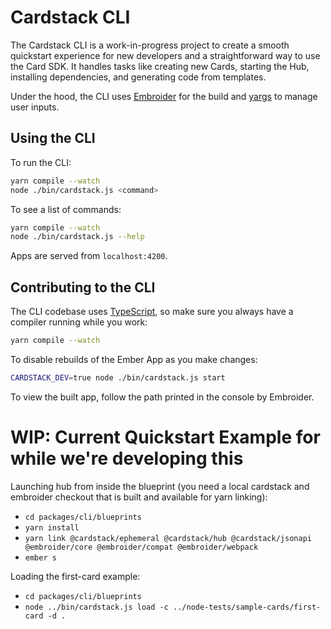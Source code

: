 # Cardstack CLI

The Cardstack CLI is a work-in-progress project to
create a smooth quickstart experience for new developers and
a straightforward way to use the Card SDK.
It handles tasks like creating new Cards, starting the Hub,
installing dependencies, and generating code from templates.

Under the hood, the CLI uses [Embroider](https://github.com/embroider-build/embroider)
for the build and [yargs](https://github.com/yargs/yargs) to manage user inputs.

## Using the CLI

To run the CLI:

```sh
yarn compile --watch
node ./bin/cardstack.js <command>
```

To see a list of commands:

```sh
yarn compile --watch
node ./bin/cardstack.js --help
```

Apps are served from `localhost:4200`.

## Contributing to the CLI

The CLI codebase uses [TypeScript](https://www.typescriptlang.org/),
so make sure you always have a compiler running while you work:

```sh
yarn compile --watch
```

To disable rebuilds of the Ember App as you make changes:

```sh
CARDSTACK_DEV=true node ./bin/cardstack.js start
```

To view the built app, follow the path printed in the console
by Embroider.

# WIP: Current Quickstart Example for while we're developing this

Launching hub from inside the blueprint (you need a local cardstack and embroider checkout that is built and available for yarn linking):
 - `cd packages/cli/blueprints`
 - `yarn install`
 - `yarn link @cardstack/ephemeral @cardstack/hub @cardstack/jsonapi @embroider/core @embroider/compat @embroider/webpack`
 - `ember s`

Loading the first-card example:
 - `cd packages/cli/blueprints`
 - `node ../bin/cardstack.js load -c ../node-tests/sample-cards/first-card -d .`


